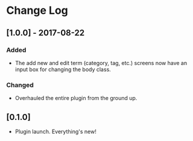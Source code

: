# Change Log

## [1.0.0] - 2017-08-22

### Added

* The add new and edit term (category, tag, etc.) screens now have an input box for changing the body class.

### Changed

* Overhauled the entire plugin from the ground up.

## [0.1.0]

* Plugin launch.  Everything's new!
